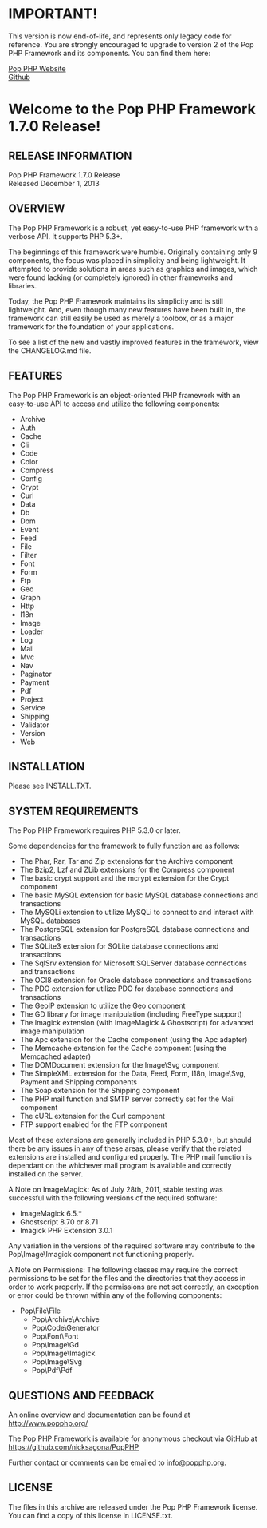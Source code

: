 IMPORTANT!
==========
This version is now end-of-life, and represents only legacy code for reference.
You are strongly encouraged to upgrade to version 2 of the Pop PHP Framework
and its components. You can find them here:

[Pop PHP Website](http://www.popphp.org/)  
[Github](https://github.com/popphp/popphp)

Welcome to the Pop PHP Framework 1.7.0 Release!
===============================================

RELEASE INFORMATION
-------------------
Pop PHP Framework 1.7.0 Release  
Released December 1, 2013

OVERVIEW
--------
The Pop PHP Framework is a robust, yet easy-to-use PHP framework
with a verbose API. It supports PHP 5.3+.

The beginnings of this framework were humble. Originally containing only
9 components, the focus was placed in simplicity and being lightweight.
It attempted to provide solutions in areas such as graphics and images,
which were found lacking (or completely ignored) in other frameworks
and libraries.

Today, the Pop PHP Framework maintains its simplicity and is still
lightweight. And, even though many new features have been built in,
the framework can still easily be used as merely a toolbox, or as a
major framework for the foundation of your applications.

To see a list of the new and vastly improved features in the framework,
view the CHANGELOG.md file.


FEATURES
--------
The Pop PHP Framework is an object-oriented PHP framework with an
easy-to-use API to access and utilize the following components:

* Archive
* Auth
* Cache
* Cli
* Code
* Color
* Compress
* Config
* Crypt
* Curl
* Data
* Db
* Dom
* Event
* Feed
* File
* Filter
* Font
* Form
* Ftp
* Geo
* Graph
* Http
* I18n
* Image
* Loader
* Log
* Mail
* Mvc
* Nav
* Paginator
* Payment
* Pdf
* Project
* Service
* Shipping
* Validator
* Version
* Web


INSTALLATION
------------
Please see INSTALL.TXT.


SYSTEM REQUIREMENTS
-------------------
The Pop PHP Framework requires PHP 5.3.0 or later.

Some dependencies for the framework to fully function are as follows:

* The Phar, Rar, Tar and Zip extensions for the Archive component
* The Bzip2, Lzf and ZLib extensions for the Compress component
* The basic crypt support and the mcrypt extension for the Crypt component
* The basic MySQL extension for basic MySQL database connections and transactions
* The MySQLi extension to utilize MySQLi to connect to and interact with MySQL databases
* The PostgreSQL extension for PostgreSQL database connections and transactions
* The SQLite3 extension for SQLite database connections and transactions
* The SqlSrv extension for Microsoft SQLServer database connections and transactions
* The OCI8 extension for Oracle database connections and transactions
* The PDO extension for utilize PDO for database connections and transactions
* The GeoIP extension to utilize the Geo component
* The GD library for image manipulation (including FreeType support)
* The Imagick extension (with ImageMagick & Ghostscript) for advanced image manipulation
* The Apc extension for the Cache component (using the Apc adapter)
* The Memcache extension for the Cache component (using the Memcached adapter)
* The DOMDocument extension for the Image\Svg component
* The SimpleXML extension for the Data, Feed, Form, I18n, Image\Svg, Payment and Shipping components
* The Soap extension for the Shipping component
* The PHP mail function and SMTP server correctly set for the Mail component
* The cURL extension for the Curl component
* FTP support enabled for the FTP component

Most of these extensions are generally included in PHP 5.3.0+, but should there be
any issues in any of these areas, please verify that the related extensions are
installed and configured properly. The PHP mail function is dependant on the whichever
mail program is available and correctly installed on the server.

A Note on ImageMagick: As of July 28th, 2011, stable testing was successful with the
following versions of the required software:

* ImageMagick 6.5.*
* Ghostscript 8.70 or 8.71
* Imagick PHP Extension 3.0.1

Any variation in the versions of the required software may contribute to the
Pop\Image\Imagick component not functioning properly.

A Note on Permissions: The following classes may require the correct permissions
to be set for the files and the directories that they access in order to work
properly. If the permissions are not set correctly, an exception or error could
be thrown within any of the following components:

* Pop\File\File
    - Pop\Archive\Archive
    - Pop\Code\Generator
    - Pop\Font\Font
    - Pop\Image\Gd
    - Pop\Image\Imagick
    - Pop\Image\Svg
    - Pop\Pdf\Pdf


QUESTIONS AND FEEDBACK
----------------------
An online overview and documentation can be found at
http://www.popphp.org/

The Pop PHP Framework is available for anonymous checkout via
GitHub at https://github.com/nicksagona/PopPHP

Further contact or comments can be emailed to info@popphp.org.


LICENSE
-------
The files in this archive are released under the Pop PHP Framework license.
You can find a copy of this license in LICENSE.txt.
